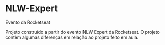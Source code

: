 # NLW-Expert
Evento da Rocketseat 

Projeto construído a partir do evento NLW Expert da Rocketseat. O projeto contêm algumas diferenças em relação ao projeto feito em aula.
